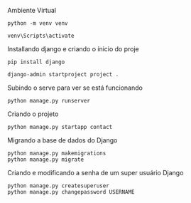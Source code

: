 Ambiente Virtual
```
python -m venv venv

venv\Scripts\activate
```

Installando django e criando o ínicio do proje

```
pip install django

django-admin startproject project .

```

Subindo o serve para ver se está funcionando

```
python manage.py runserver
```

Criando o projeto 

```
python manage.py startapp contact
```

Migrando a base de dados do Django
```
python manage.py makemigrations
python manage.py migrate
```

Criando e modificando a senha de um super usuário Django
```
python manage.py createsuperuser
python manage.py changepassword USERNAME
```